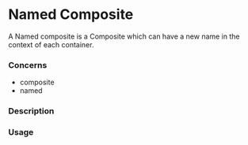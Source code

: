 Named Composite
===============

A Named composite is a Composite which can have a new name in the context of each container.

### Concerns

-	composite
-	named

### Description

### Usage
